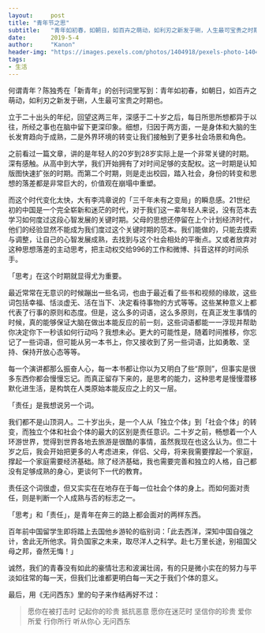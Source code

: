```yaml
---
layout:     post
title: "青年节之思"
subtitle:   "青年如初春，如朝日，如百卉之萌动，如利刃之新发于硎，人生最可宝贵之时期也"
date:       2019-5-4
author:     "Kanon"
header-img: "https://images.pexels.com/photos/1404918/pexels-photo-1404918.jpeg?auto=compress&cs=tinysrgb&dpr=2&w=500"
tags:
- 生活
---
```


何谓青年？陈独秀在「新青年」的创刊词里写到：青年如初春，如朝日，如百卉之萌动，如利刃之新发于硎，人生最可宝贵之时期也。

立于二十出头的年纪，回望这两三年，深感于二十岁之后，每日所思所想都异于以往，所经之事也在脑中留下更深印象。细想，归因于两方面，一是身体和大脑的生长发育趋向于成熟，二是外界环境的转变让我们接触到了更多社会场景和角色。

之前看过一篇文章，讲的是年轻人的20岁到28岁实际上是一个非常关键的时期。深有感触。从高中到大学，我们开始拥有了对时间足够的支配权。这一时期是认知版图快速扩张的时期。而第二个时期，则是走出校园，踏入社会，身份的转变和思想的落差都是非常巨大的，价值观在崩塌中重塑。

而这个时代变化太快，大有李鸿章说的「三千年未有之变局」的瞬息感。21世纪初的中国是一个完全崭新和迷茫的时代，对于我们这一辈年轻人来说，没有范本去学习如何度过这段心智发展的关键时期。父母的思想还停留在上个计划经济时代，他们的经验显然不能成为我们度过这个关键时期的范本。我们能做的，只能去摸索与调整，让自己的心智发展成熟，去找到与这个社会相处的平衡点。又或者放弃对这种思想落差的主动思考，把主动权交给996的工作和微博、抖音这样的时间杀手。

「思考」在这个时期就显得尤为重要。

最近常常在无意识的时候蹦出一些名词，也由于最近看了些书和视频的缘故，这些词包括幸福、恬淡虚无、活在当下、决定看待事物的方式等等。这些某种意义上都代表了行事的原则和态度。但是，这么多的词语，这么多原则，在真正发生事情的时候，真的能够保证大脑在做出本能反应的前一刻，这些词语都能一一浮现并帮助你决定你下一秒该如何行动吗？我想未必。更大的可能性是，随着时间推移，你忘记了一些词语，但可能从另一本书上，你又接收到了另一些词语，比如勇敢、坚持、保持开放心态等等。

每一个演讲都那么振奋人心，每一本书都让你以为又明白了些“原则”，但事实是很多东西你都会慢慢忘记。而真正留存下来的，是思考的能力，这种思考是慢慢潜移默化进生活，是构筑在人类原始本能反应之上的又一层。

「责任」是我想说另一个词。

我们都不是山顶洞人。二十岁出头，是一个人从「独立个体」到「社会个体」的转变，而独立个体和社会个体的最大的区别是责任意识。二十岁之前，畅想着一个人环游世界，觉得到世界各地去旅游是很酷的事情，虽然我现在也这么认为。但二十岁之后，我会开始把更多的人考虑进来，伴侣、父母，将来我需要撑起一个家庭，撑起一个家庭需要经济基础。除了经济基础，我也需要完善和独立的人格，自己都没有足够成熟的身心，更谈何下一代的教育。

责任这个词很虚，但又实实在在地存在于每一位社会个体的身上。而如何面对责任，则是判断一个人成熟与否的标志之一。

「思考」和「责任」，是青年在奔三的路上都会面对的两样东西。

百年前中国留学生即将踏上去国他乡游轮的临别词：「此去西洋，深知中国自强之计，舍此无所他求。背负国家之未来，取尽洋人之科学。赴七万里长途，别祖国父母之邦，奋然无悔！」

诚然，我们的青春没有如此的豪情壮志和波澜壮阔，有的只是微小实在的努力与平淡如往常的每一天，但我们比谁都更明白每一天之于我们个体的意义。

最后，用《无问西东》里的句子来作结再好不过：

> 愿你在被打击时 记起你的珍贵 抵抗恶意 
> 愿你在迷茫时 坚信你的珍贵 
> 爱你所爱 行你所行 听从你心 无问西东

<br><br><br><br>
